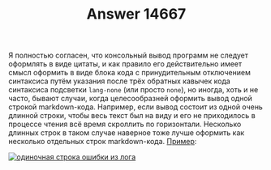 ﻿---
title: "Answer 14667"
se.owner.user_id: 672540
se.owner.display_name: "Ivan Shatsky"
se.owner.link: "https://ru.meta.stackoverflow.com/users/672540/ivan-shatsky"
se.answer_id: 14667
se.question_id: 14661
se.post_type: answer
se.is_accepted: False
---
<p>Я полностью согласен, что консольный вывод программ не следует оформлять в виде цитаты, и как правило его действительно имеет смысл оформить в виде блока кода с принудительным отключением синтаксиса путём указания после трёх обратных кавычек кода синтаксиса подсветки <code>lang-none</code> (или просто <code>none</code>), но иногда, хоть и не часто, бывают случаи, когда целесообразней оформить вывод одной строкой markdown-кода. Например, если вывод состоит из одной очень длинной строки, чтобы весь текст был на виду и его не приходилось в процессе чтения всё время скроллить по горизонтали. Несколько длинных строк в таком случае наверное тоже лучше оформить как несколько отдельных строк markdown-кода. <a href="https://ru.stackoverflow.com/questions/1614735/%d0%9a%d0%b0%d0%ba-%d0%bf%d0%be%d0%b4%d0%bd%d1%8f%d1%82%d1%8c-dev-%d0%be%d0%ba%d1%80%d1%83%d0%b6%d0%b5%d0%bd%d0%b8%d0%b5-%d1%84%d1%80%d0%be%d0%bd%d1%82%d0%b0-%d0%bd%d0%b0-vue-%d0%b2-docker-%d1%81-nginx">Пример</a>:</p>
<p><a href="https://i.sstatic.net/0VXinPCY.png" rel="nofollow noreferrer"><img src="https://i.sstatic.net/0VXinPCY.png" alt="одиночная строка ошибки из лога" /></a></p>
